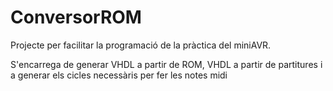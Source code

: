 # ConversorROM
Projecte per facilitar la programació de la pràctica del miniAVR. 

S'encarrega de generar VHDL a partir de ROM, VHDL a partir de partitures i a generar els cicles necessàris per fer les notes midi
